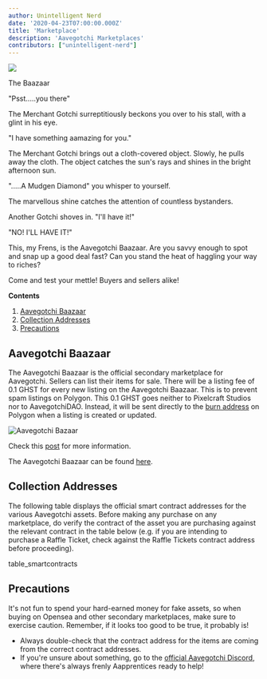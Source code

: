 ```yaml
---
author: Unintelligent Nerd
date: '2020-04-23T07:00:00.000Z'
title: 'Marketplace'
description: 'Aavegotchi Marketplaces'
contributors: ["unintelligent-nerd"]
---
```


<div class="headerImageContainer">
<img class="headerImage" src="/marketplace/baazaar.gif">
<p class="headerImageText">The Baazaar</p>
</div>

"Psst.....you there"

The Merchant Gotchi surreptitiously beckons you over to his stall, with a glint in his eye.

"I have something aamazing for you."

The Merchant Gotchi brings out a cloth-covered object. Slowly, he pulls away the cloth. The object catches the sun's rays and shines in the bright afternoon sun.

".....A Mudgen Diamond" you whisper to yourself.

The marvellous shine catches the attention of countless bystanders. 

Another Gotchi shoves in. "I'll have it!"

"NO! I'LL HAVE IT!"

This, my Frens, is the Aavegotchi Baazaar. Are you savvy enough to spot and snap up a good deal fast? Can you stand the heat of haggling your way to riches?

Come and test your mettle! Buyers and sellers alike!

<div class="contentsBox">

**Contents**

<ol>
<li><a href=#aavegotchi-baazaar>Aavegotchi Baazaar</a></li>
<li><a href=#collection-addresses>Collection Addresses</a></li>
<li><a href=#precautions>Precautions</a></li>
</ol>

</div>

## Aavegotchi Baazaar

The Aavegotchi Baazaar is the official secondary marketplace for Aavegotchi. Sellers can list their items for sale. There will be a listing fee of 0.1 GHST for every new listing on the Aavegotchi Baazaar. This is to prevent spam listings on Polygon. This 0.1 GHST goes neither to Pixelcraft Studios nor to AavegotchiDAO. Instead, it will be sent directly to the [burn address](https://explorer-mainnet.maticvigil.com/address/0xFFfFfFffFFfffFFfFFfFFFFFffFFFffffFfFFFfF/tokens) on Polygon when a listing is created or updated.

<img class = "bodyImage" src = "/marketplace/aavegotchi-baazaar.png" alt = "Aavegotchi Bazaar">

Check this [post](https://aavegotchi.medium.com/surprise-were-launching-an-aavegotchi-nft-marketplace-f8a388e89d7f) for more information.

The Aavegotchi Baazaar can be found [here](https://aavegotchi.com/baazaar).

## Collection Addresses

The following table displays the official smart contract addresses for the various Aavegotchi assets. Before making any purchase on any marketplace, do verify the contract of the asset you are purchasing against the relevant contract in the table below (e.g. if you are intending to purchase a Raffle Ticket, check against the Raffle Tickets contract address before proceeding).

table_smartcontracts

## Precautions

It's not fun to spend your hard-earned money for fake assets, so when buying on Opensea and other secondary marketplaces, make sure to exercise caution. Remember, if it looks too good to be true, it probably is!

* Always double-check that the contract address for the items are coming from the correct contract addresses.
* If you're unsure about something, go to the [official Aavegotchi Discord](https://discord.com/invite/NPwnWB6), where there's always frenly Aapprentices ready to help!
